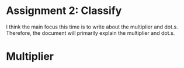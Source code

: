 # Assignment 2: Classify
I think the main focus this time is to write about the multiplier and dot.s.
Therefore, the document will primarily explain the multiplier and dot.s.

# Multiplier

